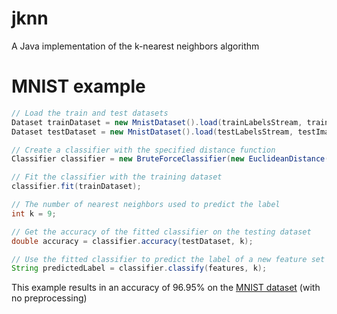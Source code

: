 # jknn
A Java implementation of the k-nearest neighbors algorithm

# MNIST example
```java
// Load the train and test datasets
Dataset trainDataset = new MnistDataset().load(trainLabelsStream, trainImagesStream);
Dataset testDataset = new MnistDataset().load(testLabelsStream, testImagesStream);

// Create a classifier with the specified distance function
Classifier classifier = new BruteForceClassifier(new EuclideanDistance());

// Fit the classifier with the training dataset
classifier.fit(trainDataset);

// The number of nearest neighbors used to predict the label
int k = 9;

// Get the accuracy of the fitted classifier on the testing dataset
double accuracy = classifier.accuracy(testDataset, k);

// Use the fitted classifier to predict the label of a new feature set
String predictedLabel = classifier.classify(features, k);
```

This example results in an accuracy of 96.95% on the [MNIST dataset](http://yann.lecun.com/exdb/mnist/) (with no preprocessing)
